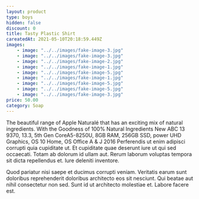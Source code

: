 ```yaml
---
layout: product
type: boys
hidden: false
discount: 0
title: Tasty Plastic Shirt
careatedAt: 2021-05-10T20:18:59.449Z
images:
    - image: "../../images/fake-image-3.jpg"
    - image: "../../images/fake-image-3.jpg"
    - image: "../../images/fake-image-2.jpg"
    - image: "../../images/fake-image-1.jpg"
    - image: "../../images/fake-image-5.jpg"
    - image: "../../images/fake-image-1.jpg"
    - image: "../../images/fake-image-5.jpg"
    - image: "../../images/fake-image-5.jpg"
    - image: "../../images/fake-image-3.jpg"
price: 50.00
category: Soap
---
```

The beautiful range of Apple Naturalé that has an exciting mix of natural ingredients. With the Goodness of 100% Natural Ingredients
New ABC 13 9370, 13.3, 5th Gen CoreA5-8250U, 8GB RAM, 256GB SSD, power UHD Graphics, OS 10 Home, OS Office A & J 2016
Perferendis ut enim adipisci corrupti quia cupiditate ut. Et cupiditate quae deserunt iure ut qui sed occaecati. Totam ab dolorum id ullam aut. Rerum laborum voluptas tempora sit dicta repellendus et. Iure deleniti inventore.
 Quod pariatur nisi saepe et ducimus corrupti veniam. Veritatis earum sunt doloribus reprehenderit doloribus architecto eos sit nesciunt. Qui beatae aut nihil consectetur non sed. Sunt id ut architecto molestiae et. Labore facere est.
